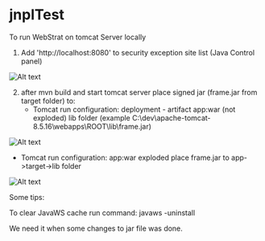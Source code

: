 # jnplTest
To run WebStrat on tomcat Server locally
1) Add 'http://localhost:8080' to security exception site list (Java Control panel)

![Alt text](http://s018.radikal.ru/i522/1712/49/ff02c4dc70d5.png "Java control pannel")


2) after mvn build and start tomcat server place signed jar (frame.jar from target folder)
to:
   - Tomcat run configuration: deployment - artifact app:war (not exploded)
      lib folder (example C:\dev\apache-tomcat-8.5.16\webapps\ROOT\lib\frame.jar)

![Alt text](http://s013.radikal.ru/i323/1712/e2/f7f1ae69f94d.png "deployment - not exploded") 


   - Tomcat run configuration: app:war exploded  place frame.jar to app->target->lib folder
    
![Alt text](http://s019.radikal.ru/i636/1712/16/539fe5aff2f3.png "deployment - exploded") 

Some tips:

To clear JavaWS cache run command: javaws -uninstall

We need it when some changes to jar file was done.

